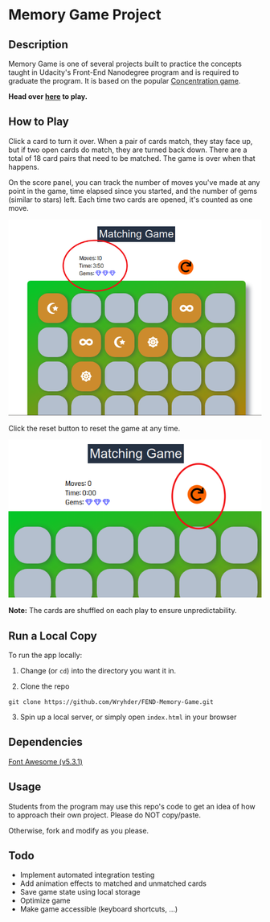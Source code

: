 # Memory Game Project

## Description

Memory Game is one of several projects built to practice the concepts taught in Udacity's Front-End Nanodegree program and is required to graduate the program.
It is based on the popular [Concentration game](https://en.wikipedia.org/wiki/Concentration_(game)).

**Head over [here](https://wryhder.github.io/FEND-Memory-Game/) to play.**

## How to Play

Click a card to turn it over. When a pair of cards match, they stay face up, but if two open cards do match, they are turned back down.
There are a total of 18 card pairs that need to be matched. The game is over when that happens.

On the score panel, you can track the number of moves you've made at any point in the game, time elapsed since you started, and the number of gems (similar to stars) left.
Each time two cards are opened, it's counted as one move.

![Highlighted score panel](./img/matching_game.png)

Click the reset button to reset the game at any time.

![Highlighted reset button](./img/reset_button.png)

**Note:** The cards are shuffled on each play to ensure unpredictability.

## Run a Local Copy
To run the app locally:
1. Change (or `cd`) into the directory you want it in.

2. Clone the repo

```
git clone https://github.com/Wryhder/FEND-Memory-Game.git
```
3. Spin up a local server, or simply open `index.html` in your browser

## Dependencies

[Font Awesome (v5.3.1)](https://fontawesome.com/)

## Usage

Students from the program may use this repo's code to get an idea of how to approach their own project. Please do NOT copy/paste.

Otherwise, fork and modify as you please.

## Todo
- Implement automated integration testing
- Add animation effects to matched and unmatched cards
- Save game state using local storage
- Optimize game
- Make game accessible (keyboard shortcuts, ...)
